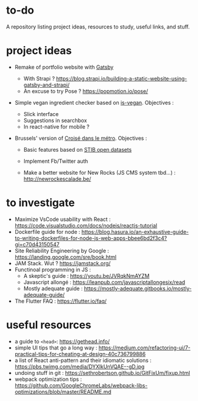 # to-do
A repository listing project ideas, resources to study, useful links, and stuff.

# project ideas
* Remake of portfolio website with [Gatsby](https://www.gatsbyjs.org/)
  * With Strapi ? https://blog.strapi.io/building-a-static-website-using-gatsby-and-strapi/
  * An excuse to try Pose ? https://popmotion.io/pose/

* Simple vegan ingredient checker based on [is-vegan](https://www.npmjs.com/package/is-vegan). Objectives :
  * Slick interface
  * Suggestions in searchbox
  * In react-native for mobile ?
  
* Brussels' version of [Croisé dans le métro](https://www.croisedanslemetro.com/). Objectives :
  * Basic features based on [STIB open datasets](https://opendata.stib-mivb.be/store/data)
  * Implement Fb/Twitter auth
  
  * Make a better website for New Rocks (JS CMS system tbd...) : http://newrockescalade.be/

# to investigate
* Maximize VsCode usability with React : https://code.visualstudio.com/docs/nodejs/reactjs-tutorial
* Dockerfile guide for node : https://blog.hasura.io/an-exhaustive-guide-to-writing-dockerfiles-for-node-js-web-apps-bbee6bd2f3c4?gi=c70d43150547
* Site Reliability Engineering by Google : https://landing.google.com/sre/book.html
* JAM Stack. Wut ? https://jamstack.org/
* Functinoal programming in JS :
    * A skeptic's guide : https://youtu.be/JVRqkNmAYZM
    * Javascript allongé : https://leanpub.com/javascriptallongesix/read
    * Mostly adequate guide : https://mostly-adequate.gitbooks.io/mostly-adequate-guide/
* The Flutter FAQ : https://flutter.io/faq/

# useful resources
* a guide to `<head>`: https://gethead.info/
* simple UI tips that go a long way : https://medium.com/refactoring-ui/7-practical-tips-for-cheating-at-design-40c736799886
* a list of React anti-pattern and their idiomatic solutions : https://pbs.twimg.com/media/DYXlkUnVQAE--gD.jpg
* undoing stuff in git : https://sethrobertson.github.io/GitFixUm/fixup.html
* webpack optimization tips : https://github.com/GoogleChromeLabs/webpack-libs-optimizations/blob/master/README.md
